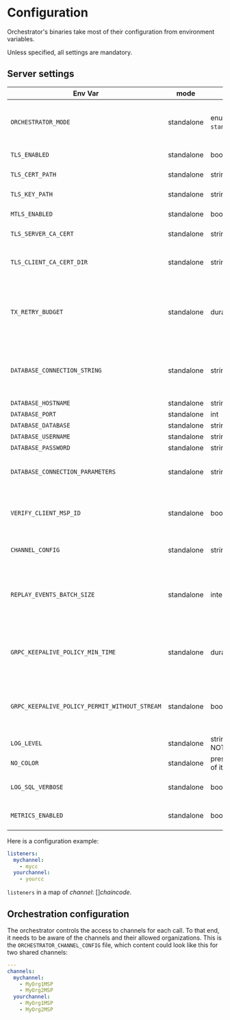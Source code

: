 # Configuration

Orchestrator's binaries take most of their configuration from environment variables.

Unless specified, all settings are mandatory.

## Server settings

| Env Var                                                    | mode                    | type                                                               | usage                                                                                                               |
|------------------------------------------------------------|-------------------------|--------------------------------------------------------------------|---------------------------------------------------------------------------------------------------------------------|
| `ORCHESTRATOR_MODE`                           | standalone | enum: `standalone`/`chaincode`                                     | specify in which mode to run the orchestrator (defaults to `standalone`)                                            |
| `TLS_ENABLED`                                 | standalone | bool: `true`/`false`                                               | whether to add TLS on transport                                                                                     |
| `TLS_CERT_PATH`                               | standalone | string (path)                                                      | path of the certificate to use                                                                                      |
| `TLS_KEY_PATH`                                | standalone | string (path)                                                      | path of the key to use                                                                                              |
| `MTLS_ENABLED`                                | standalone | bool: `true`/`false`                                               | whether to enable mutual TLS                                                                                        |
| `TLS_SERVER_CA_CERT`                          | standalone | string (path)                                                      | path of the CA certificate to use                                                                                   |
| `TLS_CLIENT_CA_CERT_DIR`                      | standalone | string (path)                                                      | directory containing CA certificates of the client                                                                  |
| `TX_RETRY_BUDGET`                             | standalone | duration ([go format](https://golang.org/pkg/time/#ParseDuration)) | duration during which the transaction can be retried in case of unserializable read/write dependencies              |
| `DATABASE_CONNECTION_STRING`                | standalone              | string                                                             | [postgresql connection string](http://www.postgresql.cn/docs/13/libpq-connect.html#LIBPQ-CONNSTRING); takes precedence over other PostgreSQL settings               |
| `DATABASE_HOSTNAME`                         | standalone              | string | |
| `DATABASE_PORT`                             | standalone              | int    | |
| `DATABASE_DATABASE`                         | standalone              | string | |
| `DATABASE_USERNAME`                         | standalone              | string | |
| `DATABASE_PASSWORD`                         | standalone              | string | |
| `DATABASE_CONNECTION_PARAMETERS`            | standalone              | string | connection parameters in space-separated `key=value` format |
| `VERIFY_CLIENT_MSP_ID`                        | standalone | bool: `true`/`false`                                               | whether to check that client certificate matches the MSPID header                                                   |
| `CHANNEL_CONFIG`                              | standalone | string (path)                                                      | where to find the [application configuration](#orchestration-configuration)                                         |
| `REPLAY_EVENTS_BATCH_SIZE`                    | standalone              | integer                                                            | the size of the batch of events used by the `SubscribeToEvents` method to replay existing events (default to `100`) |
| `GRPC_KEEPALIVE_POLICY_MIN_TIME`              | standalone | duration                                                           | the minimum amount of time a client should wait before sending a keepalive ping (default to `30s`).                 |
| `GRPC_KEEPALIVE_POLICY_PERMIT_WITHOUT_STREAM` | standalone | bool: `true`/`false`                                               | if true, server allows keepalive pings even when there are no active RPCs (default to `false`).                     |
| `LOG_LEVEL`                                   | standalone | string (INFO, WARN, NOTICE, ERROR, etc)                            | log verbosity (default to INFO)                                                                                     |
| `NO_COLOR`                                    | standalone | presence (regardless of its value)                                 | disable log color (see [no-color](https://no-color.org/))                                                           |
| `LOG_SQL_VERBOSE`                             | standalone              | bool: `true`/`false`                                               | log SQL statements with debug verbosity.                                                                            |
| `METRICS_ENABLED`                             | standalone | bool: `true`/`false`                                               | whether to enable prometheus metrics.                                                                               |

Here is a configuration example:
```yaml
listeners:
  mychannel:
    - mycc
  yourchannel:
    - yourcc
```

`listeners` in a map of *channel*: []*chaincode*.

## Orchestration configuration

The orchestrator controls the access to channels for each call.
To that end, it needs to be aware of the channels and their allowed organizations.
This is the `ORCHESTRATOR_CHANNEL_CONFIG` file, which content could look like this for two shared channels:

```yml
---
channels:
  mychannel:
    - MyOrg1MSP
    - MyOrg2MSP
  yourchannel:
    - MyOrg1MSP
    - MyOrg2MSP
```
